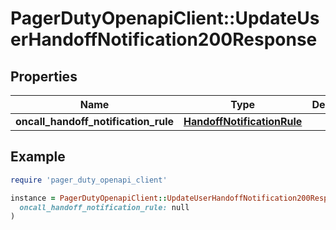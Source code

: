 # PagerDutyOpenapiClient::UpdateUserHandoffNotification200Response

## Properties

| Name | Type | Description | Notes |
| ---- | ---- | ----------- | ----- |
| **oncall_handoff_notification_rule** | [**HandoffNotificationRule**](HandoffNotificationRule.md) |  | [optional] |

## Example

```ruby
require 'pager_duty_openapi_client'

instance = PagerDutyOpenapiClient::UpdateUserHandoffNotification200Response.new(
  oncall_handoff_notification_rule: null
)
```

